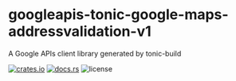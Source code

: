 # googleapis-tonic-google-maps-addressvalidation-v1

A Google APIs client library generated by tonic-build

[![crates.io](https://img.shields.io/crates/v/googleapis-tonic-google-maps-addressvalidation-v1)](https://crates.io/crates/googleapis-tonic-google-maps-addressvalidation-v1)
[![docs.rs](https://img.shields.io/docsrs/googleapis-tonic-google-maps-addressvalidation-v1)](https://docs.rs/googleapis-tonic-google-maps-addressvalidation-v1)
![license](https://img.shields.io/crates/l/googleapis-tonic-google-maps-addressvalidation-v1)
